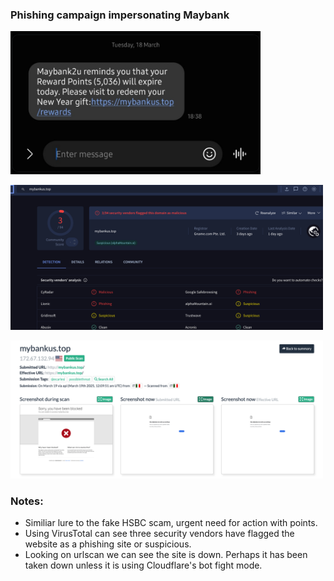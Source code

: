 ### Phishing campaign impersonating Maybank

<img
src="https://github.com/thequietlife/phishing-analysis/blob/ba5b3531b4b446a424d9a4d5a9e33440b505d48e/images/Maybank.png"
alt="SMS impersonating Maybank" width="400"/>

<img
src="https://github.com/thequietlife/phishing-analysis/blob/fb5ca8d3187f30a90e188c5541f3fae789d00f73/images/maybank_virsustotal_b.png" width="500"
alt="VirusTotal scan of the website" width="500"/>

<img
src="https://github.com/thequietlife/phishing-analysis/blob/304f13f7f023bf93168d7e1abe64c158655d4e56/images/urlscan_maybank.png"
alt="urlscan results from the website" width="500"/>



### Notes:

* Similiar lure to the fake HSBC scam, urgent need for action with points.
* Using VirusTotal can see three security vendors have flagged the website as a phishing site or suspicious.
* Looking on urlscan we can see the site is down. Perhaps it has been taken down unless it is using Cloudflare's bot fight mode.
